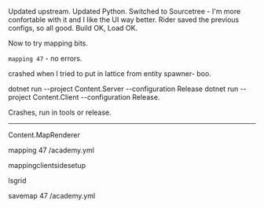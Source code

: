 Updated upstream.
Updated Python.
Switched to Sourcetree - I'm more confortable with it and I like the UI way better.
Rider saved the previous configs, so all good.
Build OK,
Load OK.

Now to try mapping bits.

`mapping 47` - no errors.

crashed when I tried to put in lattice from entity spawner- boo.

dotnet run --project Content.Server --configuration Release
dotnet run --project Content.Client --configuration Release.

Crashes, run in tools or release.

---

Content.MapRenderer

mapping 47 /academy.yml

mappingclientsidesetup

lsgrid

savemap 47 /academy.yml

